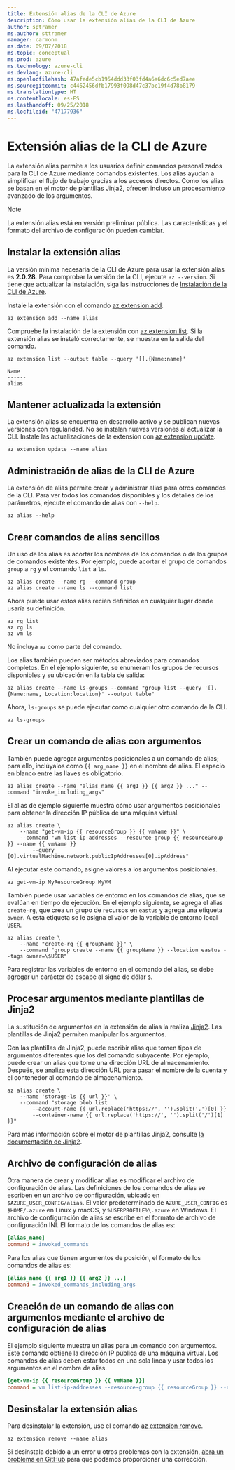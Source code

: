```yaml
---
title: Extensión alias de la CLI de Azure
description: Cómo usar la extensión alias de la CLI de Azure
author: sptramer
ms.author: sttramer
manager: carmonm
ms.date: 09/07/2018
ms.topic: conceptual
ms.prod: azure
ms.technology: azure-cli
ms.devlang: azure-cli
ms.openlocfilehash: 47afede5cb1954ddd33f03fd4a6a6dc6c5ed7aee
ms.sourcegitcommit: c4462456dfb17993f098d47c37bc19f4d78b8179
ms.translationtype: HT
ms.contentlocale: es-ES
ms.lasthandoff: 09/25/2018
ms.locfileid: "47177936"
---
```

# <a name="the-azure-cli-alias-extension"></a>Extensión alias de la CLI de Azure

La extensión alias permite a los usuarios definir comandos personalizados para la CLI de Azure mediante comandos existentes. Los alias ayudan a simplificar el flujo de trabajo gracias a los accesos directos. Como los alias se basan en el motor de plantillas Jinja2, ofrecen incluso un procesamiento avanzado de los argumentos.

> [!NOTE]
> La extensión alias está en versión preliminar pública. Las características y el formato del archivo de configuración pueden cambiar.

## <a name="install-the-alias-extension"></a>Instalar la extensión alias

La versión mínima necesaria de la CLI de Azure para usar la extensión alias es **2.0.28**. Para comprobar la versión de la CLI, ejecute `az --version`. Si tiene que actualizar la instalación, siga las instrucciones de [Instalación de la CLI de Azure](./install-azure-cli.md).

Instale la extensión con el comando [az extension add](/cli/azure/extension#az-extension-add).

```azurecli-interactive
az extension add --name alias
```

Compruebe la instalación de la extensión con [az extension list](/cli/azure/extension#az-extension-list). Si la extensión alias se instaló correctamente, se muestra en la salida del comando.

```azurecli-interactive
az extension list --output table --query '[].{Name:name}'
```

```output
Name
------
alias
```

## <a name="keep-the-extension-up-to-date"></a>Mantener actualizada la extensión

La extensión alias se encuentra en desarrollo activo y se publican nuevas versiones con regularidad. No se instalan nuevas versiones al actualizar la CLI. Instale las actualizaciones de la extensión con [az extension update](/cli/azure/extension#az-extension-update).

```azurecli-interactive
az extension update --name alias
```

## <a name="manage-aliases-for-the-azure-cli"></a>Administración de alias de la CLI de Azure

La extensión de alias permite crear y administrar alias para otros comandos de la CLI. Para ver todos los comandos disponibles y los detalles de los parámetros, ejecute el comando de alias con `--help`.

```azurecli-interactive
az alias --help
```

## <a name="create-simple-alias-commands"></a>Crear comandos de alias sencillos

Un uso de los alias es acortar los nombres de los comandos o de los grupos de comandos existentes. Por ejemplo, puede acortar el grupo de comandos `group` a `rg` y el comando `list` a `ls`.

```azurecli-interactive
az alias create --name rg --command group
az alias create --name ls --command list
```

Ahora puede usar estos alias recién definidos en cualquier lugar donde usaría su definición.

```azurecli-interactive
az rg list
az rg ls
az vm ls
```

No incluya `az` como parte del comando.

Los alias también pueden ser métodos abreviados para comandos completos. En el ejemplo siguiente, se enumeram los grupos de recursos disponibles y su ubicación en la tabla de salida:

```azurecli-interactive
az alias create --name ls-groups --command "group list --query '[].{Name:name, Location:location}' --output table"
```

Ahora, `ls-groups` se puede ejecutar como cualquier otro comando de la CLI.

```azurecli-interactive
az ls-groups
```

## <a name="create-an-alias-command-with-arguments"></a>Crear un comando de alias con argumentos

También puede agregar argumentos posicionales a un comando de alias; para ello, inclúyalos como `{{ arg_name }}` en el nombre de alias. El espacio en blanco entre las llaves es obligatorio.

```azurecli-interactive
az alias create --name "alias_name {{ arg1 }} {{ arg2 }} ..." --command "invoke_including_args"
```

El alias de ejemplo siguiente muestra cómo usar argumentos posicionales para obtener la dirección IP pública de una máquina virtual.

```azurecli-interactive
az alias create \
    --name "get-vm-ip {{ resourceGroup }} {{ vmName }}" \
    --command "vm list-ip-addresses --resource-group {{ resourceGroup }} --name {{ vmName }}
        --query [0].virtualMachine.network.publicIpAddresses[0].ipAddress"
```

Al ejecutar este comando, asigne valores a los argumentos posicionales.

```azurecli-interactive
az get-vm-ip MyResourceGroup MyVM
```

También puede usar variables de entorno en los comandos de alias, que se evalúan en tiempo de ejecución. En el ejemplo siguiente, se agrega el alias `create-rg`, que crea un grupo de recursos en `eastus` y agrega una etiqueta `owner`. A esta etiqueta se le asigna el valor de la variable de entorno local `USER`.

```azurecli-interactive
az alias create \
    --name "create-rg {{ groupName }}" \
    --command "group create --name {{ groupName }} --location eastus --tags owner=\$USER"
```

Para registrar las variables de entorno en el comando del alias, se debe agregar un carácter de escape al signo de dólar `$`.

## <a name="process-arguments-using-jinja2-templates"></a>Procesar argumentos mediante plantillas de Jinja2

La sustitución de argumentos en la extensión de alias la realiza [Jinja2](http://jinja.pocoo.org/docs/2.10/). Las plantillas de Jinja2 permiten manipular los argumentos.

Con las plantillas de Jinja2, puede escribir alias que tomen tipos de argumentos diferentes que los del comando subyacente. Por ejemplo, puede crear un alias que tome una dirección URL de almacenamiento. Después, se analiza esta dirección URL para pasar el nombre de la cuenta y el contenedor al comando de almacenamiento.

```azurecli-interactive
az alias create \
    --name 'storage-ls {{ url }}' \
    --command "storage blob list
        --account-name {{ url.replace('https://', '').split('.')[0] }}
        --container-name {{ url.replace('https://', '').split('/')[1] }}"
```

Para más información sobre el motor de plantillas Jinja2, consulte [la documentación de Jinja2](http://jinja.pocoo.org/docs/2.10/templates/).

## <a name="alias-configuration-file"></a>Archivo de configuración de alias

Otra manera de crear y modificar alias es modificar el archivo de configuración de alias. Las definiciones de los comandos de alias se escriben en un archivo de configuración, ubicado en `$AZURE_USER_CONFIG/alias`. El valor predeterminado de `AZURE_USER_CONFIG` es `$HOME/.azure` en Linux y macOS, y `%USERPROFILE%\.azure` en Windows. El archivo de configuración de alias se escribe en el formato de archivo de configuración INI. El formato de los comandos de alias es:

```ini
[alias_name]
command = invoked_commands
```

Para los alias que tienen argumentos de posición, el formato de los comandos de alias es:

```ini
[alias_name {{ arg1 }} {{ arg2 }} ...]
command = invoked_commands_including_args
```

## <a name="create-an-alias-command-with-arguments-via-the-alias-configuration-file"></a>Creación de un comando de alias con argumentos mediante el archivo de configuración de alias

El ejemplo siguiente muestra un alias para un comando con argumentos. Este comando obtiene la dirección IP pública de una máquina virtual. Los comandos de alias deben estar todos en una sola línea y usar todos los argumentos en el nombre de alias.

```ini
[get-vm-ip {{ resourceGroup }} {{ vmName }}]
command = vm list-ip-addresses --resource-group {{ resourceGroup }} --name {{ vmName }} --query [0].virtualMachine.network.publicIpAddresses[0].ipAddress
```

## <a name="uninstall-the-alias-extension"></a>Desinstalar la extensión alias

Para desinstalar la extensión, use el comando [az extension remove](/cli/azure/extension#az-extension-remove).

```azurecli-interactive
az extension remove --name alias
```

Si desinstala debido a un error u otros problemas con la extensión, [abra un problema en GitHub](https://github.com/Azure/azure-cli-extensions/issues) para que podamos proporcionar una corrección.
